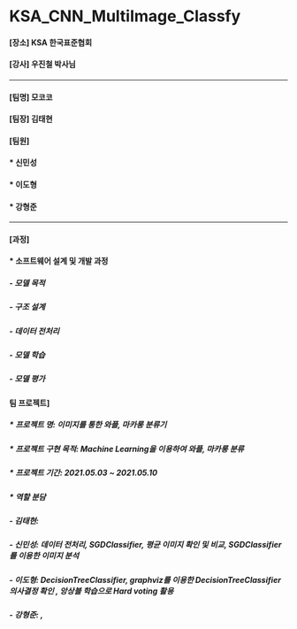 # KSA_CNN_MultiImage_Classfy
#### [장소] KSA 한국표준협회
#### [강사] 우진철 박사님

***
#### [팀명] 모코코

#### [팀장] 김태현

#### [팀원]
####   * 신민성
####   * 이도형
####   * 강형준

***
#### [과정]
####  * 소프트웨어 설계 및 개발 과정
#####    - 모델 목적
#####    - 구조 설계
#####    - 데이터 전처리
#####    - 모델 학습
#####    - 모델 평가

#### 팀 프로젝트]
#####  * 프로젝트 명: 이미지를 통한 와플, 마카롱 분류기
#####  * 프로젝트 구현 목적: Machine Learning을 이용하여 와플, 마카롱 분류
#####  * 프로젝트 기간: 2021.05.03 ~ 2021.05.10
#####  * 역할 분담
#####    - 김태현:
#####    - 신민성: 데이터 전처리, SGDClassifier, 평균 이미지 확인 및 비교, SGDClassifier를 이용한 이미지 분석
#####    - 이도형: DecisionTreeClassifier, graphviz를 이용한 DecisionTreeClassifier 의사결정 확인 , 앙상블 학습으로 Hard voting 활용
#####    - 강형준: , 
